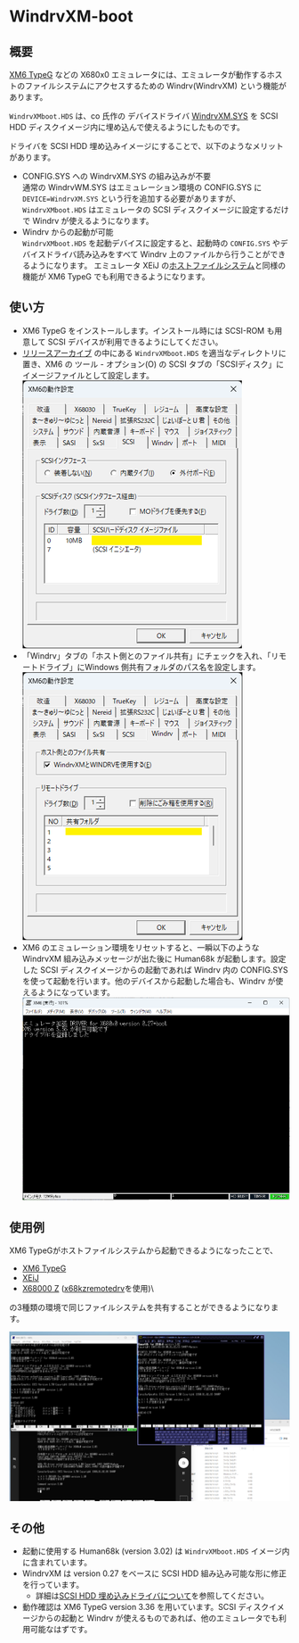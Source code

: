 # WindrvXM-boot

## 概要

[XM6 TypeG](http://retropc.net/pi/xm6/index.html) などの X680x0 エミュレータには、エミュレータが動作するホストのファイルシステムにアクセスするための Windrv(WindrvXM) という機能があります。

`WindrvXMboot.HDS` は、co 氏作の デバイスドライバ [WindrvXM.SYS](http://coexe.web.fc2.com/WindrvXM.html) を SCSI HDD ディスクイメージ内に埋め込んで使えるようにしたものです。

ドライバを SCSI HDD 埋め込みイメージにすることで、以下のようなメリットがあります。

* CONFIG.SYS への WindrvXM.SYS の組み込みが不要\
  通常の WindrvWM.SYS はエミュレーション環境の CONFIG.SYS に `DEVICE=WindrvXM.SYS` という行を追加する必要がありますが、`WindrvXMboot.HDS` はエミュレータの SCSI ディスクイメージに設定するだけで Windrv が使えるようになります。
* Windrv からの起動が可能\
  `WindrvXMboot.HDS` を起動デバイスに設定すると、起動時の `CONFIG.SYS` やデバイスドライバ読み込みをすべて Windrv 上のファイルから行うことができるようになります。
  エミュレータ XEiJ の[ホストファイルシステム](https://stdkmd.net/xeij/feature.htm#hostfilesystem)と同様の機能が XM6 TypeG でも利用できるようになります。

## 使い方

* XM6 TypeG をインストールします。インストール時には SCSI-ROM も用意して SCSI デバイスが利用できるようにしてください。
* [リリースアーカイブ](https://github.com/yunkya2/windrvxm-boot/releases) の中にある `WindrvXMboot.HDS` を適当なディレクトリに置き、XM6 の ツール - オプション(O) の SCSI タブの「SCSIディスク」にイメージファイルとして設定します。
  ![SCSIイメージ設定](images/xm6gscsi.png)
* 「Windrv」タブの「ホスト側とのファイル共有」にチェックを入れ、「リモートドライブ」にWindows 側共有フォルダのパス名を設定します。
  ![リモートドライブ設定](images/xm6gremote.png)
* XM6 のエミュレーション環境をリセットすると、一瞬以下のような WindrvXM 組み込みメッセージが出た後に Human68k が起動します。設定した SCSI ディスクイメージからの起動であれば Windrv 内の CONFIG.SYS を使って起動を行います。他のデバイスから起動した場合も、Windrv が使えるようになっています。
  ![起動画面](images/xm6gboot.png)

## 使用例

XM6 TypeGがホストファイルシステムから起動できるようになったことで、
  * [XM6 TypeG](http://retropc.net/pi/xm6/index.html)
  * [XEiJ](https://stdkmd.net/xeij/)
  * [X68000 Z](https://www.zuiki.co.jp/x68000z/) ([x68kzremotedrv](https://github.com/yunkya2/x68kzremotedrv)を使用)\

の3種類の環境で同じファイルシステムを共有することができるようになります。

![起動画面](images/xm6gxeijx68kz.png)

## その他

* 起動に使用する Human68k (version 3.02) は `WindrvXMboot.HDS` イメージ内に含まれています。
* WindrvXM は version 0.27 をベースに SCSI HDD 組み込み可能な形に修正を行っています。
  * 詳細は[SCSI HDD 埋め込みドライバについて](SCSIHDDdrv.md)を参照してください。
* 動作確認は XM6 TypeG version 3.36 を用いています。SCSI ディスクイメージからの起動と Windrv が使えるものであれば、他のエミュレータでも利用可能なはずです。
